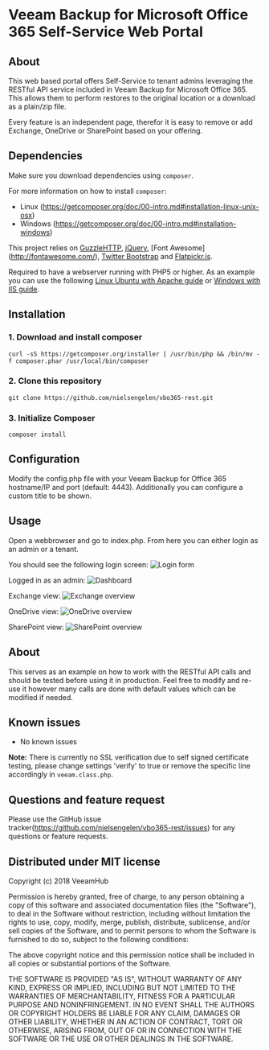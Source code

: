 Veeam Backup for Microsoft Office 365 Self-Service Web Portal
==================

## About
This web based portal offers Self-Service to tenant admins leveraging the RESTful API service included in Veeam Backup for Microsoft Office 365. This allows them to perform restores to the original location or a download as a plain/zip file.

Every feature is an independent page, therefor it is easy to remove or add Exchange, OneDrive or SharePoint based on your offering.

## Dependencies
Make sure you download dependencies using `composer`. 

For more information on how to install `composer`:
- Linux (https://getcomposer.org/doc/00-intro.md#installation-linux-unix-osx)
- Windows (https://getcomposer.org/doc/00-intro.md#installation-windows)

This project relies on [GuzzleHTTP](https://github.com/guzzle/guzzle), [jQuery](https://jquery.com/), [Font Awesome] (http://fontawesome.com/), [Twitter Bootstrap](http://getbootstrap.com/) and [Flatpickr.js](http://flatpickr.js.org/).

Required to have a webserver running with PHP5 or higher. As an example you can use the following [Linux Ubuntu with Apache guide](https://www.linode.com/docs/web-servers/lamp/install-lamp-stack-on-ubuntu-16-04) or [Windows with IIS guide](https://docs.microsoft.com/en-us/iis/application-frameworks/scenario-build-a-php-website-on-iis/configure-a-php-website-on-iis).

## Installation
### 1. Download and install composer
    curl -sS https://getcomposer.org/installer | /usr/bin/php && /bin/mv -f composer.phar /usr/local/bin/composer

### 2. Clone this repository
    git clone https://github.com/nielsengelen/vbo365-rest.git

### 3. Initialize Composer
    composer install

## Configuration
Modify the config.php file with your Veeam Backup for Office 365 hostname/IP and port (default: 4443). Additionally you can configure a custom title to be shown.

## Usage
Open a webbrowser and go to index.php. From here you can either login as an admin or a tenant.

You should see the following login screen:
![Login form](http://foonet.be/img/VBO-Login.png)

Logged in as an admin:
![Dashboard](http://foonet.be/img/VBO-Dashboard.png)

Exchange view:
![Exchange overview](http://foonet.be/img/VBO-Exchange.png)

OneDrive view:
![OneDrive overview](http://foonet.be/img/VBO-OneDrive.png)

SharePoint view:
![SharePoint overview](http://foonet.be/img/VBO-SharePoint.png)

## About
This serves as an example on how to work with the RESTful API calls and should be tested before using it in production. Feel free to modify and re-use it however many calls are done with default values which can be modified if needed.

## Known issues
* No known issues

**Note:** There is currently no SSL verification due to self signed certificate testing, please change settings 'verify' to true or remove the specific line accordingly in `veeam.class.php`.

## Questions and feature request
Please use the GitHub issue tracker(https://github.com/nielsengelen/vbo365-rest/issues) for any questions or feature requests.

## Distributed under MIT license
Copyright (c) 2018 VeeamHub

Permission is hereby granted, free of charge, to any person obtaining a copy of this software and associated documentation files (the "Software"), to deal in the Software without restriction, including without limitation the rights to use, copy, modify, merge, publish, distribute, sublicense, and/or sell copies of the Software, and to permit persons to whom the Software is furnished to do so, subject to the following conditions:

The above copyright notice and this permission notice shall be included in all copies or substantial portions of the Software.

THE SOFTWARE IS PROVIDED "AS IS", WITHOUT WARRANTY OF ANY KIND, EXPRESS OR IMPLIED, INCLUDING BUT NOT LIMITED TO THE WARRANTIES OF MERCHANTABILITY, FITNESS FOR A PARTICULAR PURPOSE AND NONINFRINGEMENT. IN NO EVENT SHALL THE AUTHORS OR COPYRIGHT HOLDERS BE LIABLE FOR ANY CLAIM, DAMAGES OR OTHER LIABILITY, WHETHER IN AN ACTION OF CONTRACT, TORT OR OTHERWISE, ARISING FROM, OUT OF OR IN CONNECTION WITH THE SOFTWARE OR THE USE OR OTHER DEALINGS IN THE SOFTWARE.